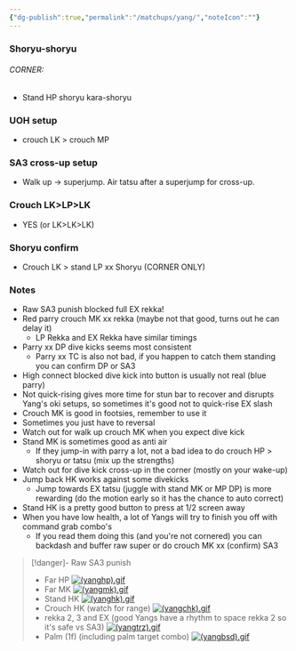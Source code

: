 ```yaml
---
{"dg-publish":true,"permalink":"/matchups/yang/","noteIcon":""}
---
```


### Shoryu-shoryu
###### CORNER: 
- Stand HP shoryu kara-shoryu
### UOH setup
- crouch LK > crouch MP
### SA3 cross-up setup
- Walk up -> superjump. Air tatsu after a superjump for cross-up.
### Crouch LK>LP>LK
- YES (or LK>LK>LK)
### Shoryu confirm
- Crouch LK > stand LP xx Shoryu (CORNER ONLY)
### Notes
- Raw SA3 punish blocked full EX rekka!
- Red parry crouch MK xx rekka (maybe not that good, turns out he can delay it)
	- LP Rekka and EX Rekka have similar timings
- Parry xx DP dive kicks seems most consistent
	- Parry xx TC is also not bad, if you happen to catch them standing you can confirm DP or SA3
- High connect blocked dive kick into button is usually not real (blue parry)
- Not quick-rising gives more time for stun bar to recover and disrupts Yang's oki setups, so sometimes it's good not to quick-rise EX slash
- Crouch MK is good in footsies, remember to use it
- Sometimes you just have to reversal
- Watch out for walk up crouch MK when you expect dive kick
- Stand MK is sometimes good as anti air
	- If they jump-in with parry a lot, not a bad idea to do crouch HP > shoryu or tatsu (mix up the strengths)
- Watch out for dive kick cross-up in the corner (mostly on your wake-up)
- Jump back HK works against some divekicks
	- Jump towards EX tatsu (juggle with stand MK or MP DP) is more rewarding (do the motion early so it has the chance to auto correct)
- Stand HK is a pretty good button to press at 1/2 screen away
- When you have low health, a lot of Yangs will try to finish you off with command grab combo's
	- If you read them doing this (and you're not cornered) you can backdash and buffer raw super or do crouch MK xx (confirm) SA3

> [!danger]- Raw SA3 punish
> - Far HP
> [![(yanghp).gif](https://wiki.supercombo.gg/images/1/15/%28yanghp%29.gif)](https://wiki.supercombo.gg/w/File:(yanghp).gif)
> - Far MK
> [![(yangmk).gif](https://wiki.supercombo.gg/images/f/f9/%28yangmk%29.gif)](https://wiki.supercombo.gg/w/File:(yangmk).gif)
> - Stand HK
> [![(yanghk).gif](https://wiki.supercombo.gg/images/f/fb/%28yanghk%29.gif)](https://wiki.supercombo.gg/w/File:(yanghk).gif)
> - Crouch HK (watch for range)
> [![(yangchk).gif](https://wiki.supercombo.gg/images/a/a3/%28yangchk%29.gif)](https://wiki.supercombo.gg/w/File:(yangchk).gif)
> - rekka 2, 3 and EX (good Yangs have a rhythm to space rekka 2 so it's safe vs SA3)
> [![(yangtrz).gif](https://wiki.supercombo.gg/images/d/d9/%28yangtrz%29.gif)](https://wiki.supercombo.gg/w/File:(yangtrz).gif)
> - Palm (1f) (including palm target combo)
> [![(yangbsd).gif](https://wiki.supercombo.gg/images/d/da/%28yangbsd%29.gif)](https://wiki.supercombo.gg/w/File:(yangbsd).gif)
> 
 